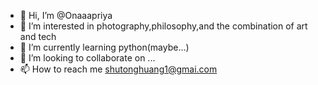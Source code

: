 - 👋 Hi, I’m @Onaaapriya
- 👀 I’m interested in photography,philosophy,and the combination of art and tech
- 🌱 I’m currently learning python(maybe...)
- 💞️ I’m looking to collaborate on ...
- 📫 How to reach me shutonghuang1@gmai.com

<!---
Onaaapriya/Onaaapriya is a ✨ special ✨ repository because its `README.md` (this file) appears on your GitHub profile.
You can click the Preview link to take a look at your changes.
--->
